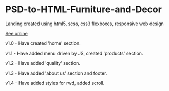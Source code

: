 # PSD-to-HTML-Furniture-and-Decor

Landing created using html5, scss, css3 flexboxes, responsive web design

<a href="https://matutamiller.github.io/PSD-to-HTML-Furniture-and-Decor/">See online</a>

v1.0 - Have created 'home' section.

v1.1 - Have added menu driven by JS, created 'products' section. 

v1.2 - Have added 'quality' section. 

v1.3 - Have added 'about us' section and footer.

v1.4 - Have added styles for rwd, added scroll.
